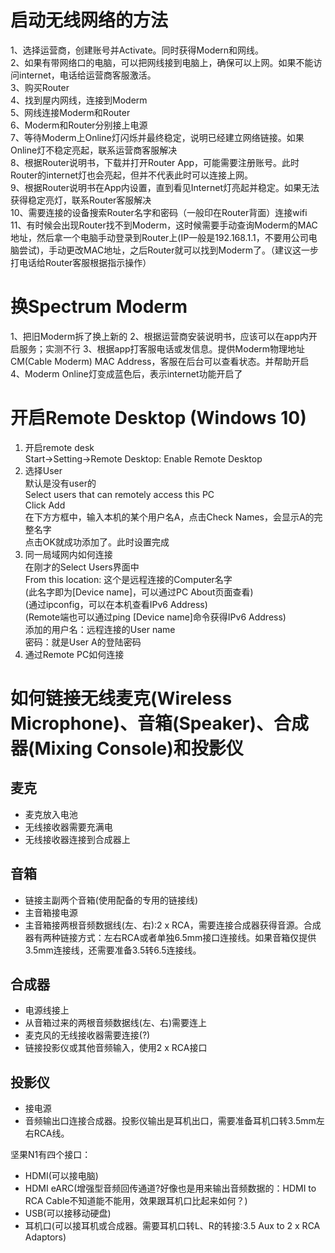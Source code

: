 # 启动无线网络的方法  
1、选择运营商，创建账号并Activate。同时获得Modern和网线。  
2、如果有带网络口的电脑，可以把网线接到电脑上，确保可以上网。如果不能访问internet，电话给运营商客服激活。  
3、购买Router  
4、找到屋内网线，连接到Moderm  
5、网线连接Moderm和Router  
6、Moderm和Router分别接上电源  
7、等待Moderm上Online灯闪烁并最终稳定，说明已经建立网络链接。如果Online灯不稳定亮起，联系运营商客服解决  
8、根据Router说明书，下载并打开Router App，可能需要注册账号。此时Router的internet灯也会亮起，但并不代表此时可以连接上网。  
9、根据Router说明书在App内设置，直到看见Internet灯亮起并稳定。如果无法获得稳定亮灯，联系Router客服解决  
10、需要连接的设备搜索Router名字和密码（一般印在Router背面）连接wifi  
11、有时候会出现Router找不到Moderm，这时候需要手动查询Moderm的MAC地址，然后拿一个电脑手动登录到Router上(IP一般是192.168.1.1，不要用公司电脑尝试)，手动更改MAC地址，之后Router就可以找到Moderm了。（建议这一步打电话给Router客服根据指示操作）  

# 换Spectrum Moderm
1、把旧Moderm拆了换上新的
2、根据运营商安装说明书，应该可以在app内开启服务；实测不行
3、根据app打客服电话或发信息。提供Moderm物理地址CM(Cable Moderm) MAC Address，客服在后台可以查看状态。并帮助开启
4、Moderm Online灯变成蓝色后，表示internet功能开启了



# 开启Remote Desktop (Windows 10)  
1. 开启remote desk  
Start->Setting->Remote Desktop: Enable Remote Desktop  
2. 选择User  
默认是没有user的  
Select users that can remotely access this PC  
Click Add  
在下方方框中，输入本机的某个用户名A，点击Check Names，会显示A的完整名字  
点击OK就成功添加了。此时设置完成  
3. 同一局域网内如何连接  
在刚才的Select Users界面中  
From this location: 这个是远程连接的Computer名字  
(此名字即为[Device name]，可以通过PC About页面查看)  
(通过ipconfig，可以在本机查看IPv6 Address)  
(Remote端也可以通过ping [Device name]命令获得IPv6 Address)  
添加的用户名：远程连接的User name  
密码：就是User A的登陆密码  
4. 通过Remote PC如何连接  

# 如何链接无线麦克(Wireless Microphone)、音箱(Speaker)、合成器(Mixing Console)和投影仪
## 麦克
- 麦克放入电池
- 无线接收器需要充满电
- 无线接收器连接到合成器上
## 音箱
- 链接主副两个音箱(使用配备的专用的链接线)
- 主音箱接电源
- 主音箱接两根音频数据线(左、右):2 x RCA，需要连接合成器获得音源。合成器有两种链接方式：左右RCA或者单独6.5mm接口连接线。如果音箱仅提供3.5mm连接线，还需要准备3.5转6.5连接线。
## 合成器
- 电源线接上
- 从音箱过来的两根音频数据线(左、右)需要连上
- 麦克风的无线接收器需要连接(?)
- 链接投影仪或其他音频输入，使用2 x RCA接口
## 投影仪
- 接电源
- 音频输出口连接合成器。投影仪输出是耳机出口，需要准备耳机口转3.5mm左右RCA线。  

坚果N1有四个接口：
- HDMI(可以接电脑)
- HDMI eARC(增强型音频回传通道?好像也是用来输出音频数据的：HDMI to RCA Cable不知道能不能用，效果跟耳机口比起来如何？)
- USB(可以接移动硬盘)
- 耳机口(可以接耳机或合成器。需要耳机口转L、R的转接:3.5 Aux to 2 x RCA Adaptors)



